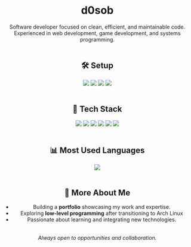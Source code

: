 <h1 align="center">d0sob</h1>  
<p align="center">
  Software developer focused on clean, efficient, and maintainable code.  
  Experienced in web development, game development, and systems programming.  
</p>

<p align="center">
  <img src="https://user-images.githubusercontent.com/20955511/199138068-0a7b7b75-ba1f-42db-8136-95c3c40c98b2.gif" width="100%" height="4">
</p>

<h2 align="center">🛠️ Setup</h2>  
<p align="center">
  <img src="https://img.shields.io/badge/-Arch_Linux-1793D1?logo=arch-linux&logoColor=white&style=flat"/>
  <img src="https://img.shields.io/badge/-hyprland/dwm-67FFFF?style=flat"/>
  <img src="https://img.shields.io/badge/-Neovim-57A143?logo=neovim&logoColor=white&style=flat"/>
  <img src="https://img.shields.io/badge/Windows%2011-%230079d5.svg?style=flat"/>
</p>  

<p align="center">
  <img src="https://user-images.githubusercontent.com/20955511/199138068-0a7b7b75-ba1f-42db-8136-95c3c40c98b2.gif" width="100%" height="4">
</p>

<h2 align="center">🚀 Tech Stack</h2>  

<p align="center">
  <img src="https://img.shields.io/badge/-C-00599C?logo=c&logoColor=white&style=flat"/>
  <img src="https://img.shields.io/badge/-C++-00599C?logo=c%2B%2B&logoColor=white&style=flat"/>
  <img src="https://img.shields.io/badge/-Rust-DEA584?logo=rust&logoColor=white&style=flat"/>
  <img src="https://img.shields.io/badge/-Python-3776AB?logo=python&logoColor=white&style=flat"/>
  <img src="https://img.shields.io/badge/-JavaScript-F7DF1E?logo=javascript&logoColor=black&style=flat"/>
  <img src="https://img.shields.io/badge/-TypeScript-3178C6?logo=typescript&logoColor=white&style=flat"/>
</p>

<p align="center">
  <img src="https://user-images.githubusercontent.com/20955511/199138068-0a7b7b75-ba1f-42db-8136-95c3c40c98b2.gif" width="100%" height="4">
</p>

<h2 align="center">📊 Most Used Languages</h2>  
<p align="center">
  <img src="https://github-readme-stats.vercel.app/api/top-langs?username=d0sob&show_icons=true&locale=en&layout=compact&theme=dark&hide_border=true"/>
</p>

<p align="center">
  <img src="https://user-images.githubusercontent.com/20955511/199138068-0a7b7b75-ba1f-42db-8136-95c3c40c98b2.gif" width="100%" height="4">
</p>

<h2 align="center">🔹 More About Me</h2>  
<ul align="center">
  <li>Building a <strong>portfolio</strong> showcasing my work and expertise.</li>  
  <li>Exploring <strong>low-level programming</strong> after transitioning to Arch Linux</li>  
  <li>Passionate about learning and integrating new technologies.</li>  
</ul>  

<p align="center">
  <img src="https://user-images.githubusercontent.com/20955511/199138068-0a7b7b75-ba1f-42db-8136-95c3c40c98b2.gif" width="100%" height="4">
</p>

<p align="center">
  <i>Always open to opportunities and collaboration.</i>
</p>

